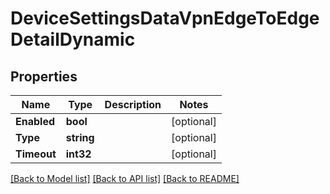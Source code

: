 # DeviceSettingsDataVpnEdgeToEdgeDetailDynamic

## Properties

Name | Type | Description | Notes
------------ | ------------- | ------------- | -------------
**Enabled** | **bool** |  | [optional] 
**Type** | **string** |  | [optional] 
**Timeout** | **int32** |  | [optional] 

[[Back to Model list]](../README.md#documentation-for-models) [[Back to API list]](../README.md#documentation-for-api-endpoints) [[Back to README]](../README.md)


